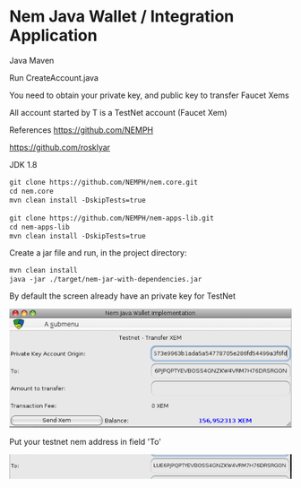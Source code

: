 # Nem Java Wallet / Integration Application
Java Maven

Run CreateAccount.java

You need to obtain your private key, and public key to transfer Faucet Xems

All account started by T is a TestNet account (Faucet Xem)

References
https://github.com/NEMPH

https://github.com/rosklyar

JDK 1.8

```
git clone https://github.com/NEMPH/nem.core.git
cd nem.core
mvn clean install -DskipTests=true

git clone https://github.com/NEMPH/nem-apps-lib.git
cd nem-apps-lib
mvn clean install -DskipTests=true
```

Create a jar file and run, in the project directory:

```
mvn clean install
java -jar ./target/nem-jar-with-dependencies.jar
```
By default the screen already have an private key for TestNet 

![alt text](https://github.com/alexjavabraz/jNem/blob/master/src/main/resources/screen1.png)

Put your testnet nem address in field 'To' 

![alt text](https://github.com/alexjavabraz/jNem/blob/master/src/main/resources/screen2.png)

